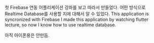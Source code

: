 첫 Firebase 연동 어플리케이션
강좌를 보고 따라서 만들었다.
어떤 방식으로 Realtime Database를 사용할 지에 대해서 알 수 있었다.
This application is syncronized with Firebase
I made this application by watching flutter lecture, so now I know how to use realtime database.

아직 아이폰용은 안만듬.
